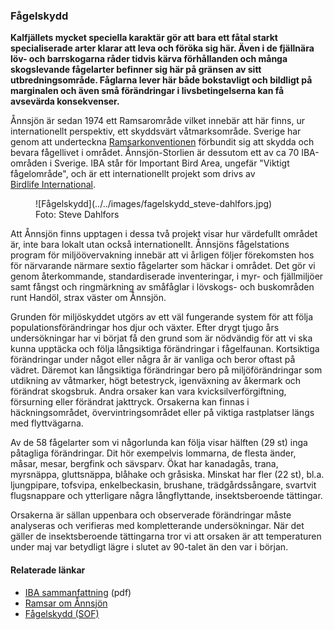 ### Fågelskydd

**Kalfjällets mycket speciella karaktär gör att bara ett fåtal starkt specialiserade arter klarar att leva och föröka sig här. Även i de fjällnära löv- och barrskogarna råder tidvis kärva förhållanden och många skogslevande fågelarter befinner sig här på gränsen av sitt utbredningsområde. Fåglarna lever här både bokstavligt och bildligt på marginalen och även små förändringar i livsbetingelserna kan få avsevärda konsekvenser.**

Ånnsjön är sedan 1974 ett Ramsarområde vilket innebär att här finns, ur internationellt perspektiv, ett skyddsvärt våtmarksområde. Sverige har genom att underteckna [Ramsarkonventionen][1] förbundit sig att skydda och bevara fågellivet i området. Ånnsjön-Storlien är dessutom ett av ca 70 IBA-områden i Sverige. IBA står för Important Bird Area, ungefär "Viktigt fågelområde", och är ett internationellt projekt som drivs av [Birdlife&nbsp;International][2].

<figure>![Fågelskydd](../../images/fagelskydd_steve-dahlfors.jpg)<figcaption>Foto: Steve Dahlfors</figcaption></figure>

Att Ånnsjön finns upptagen i dessa två projekt visar hur värdefullt området är, inte bara lokalt utan också internationellt. Ånnsjöns fågelstations program för miljöövervakning innebär att vi årligen följer förekomsten hos för närvarande närmare sextio fågelarter som häckar i området. Det gör vi genom återkommande, standardiserade inventeringar, i myr- och fjällmiljöer samt fångst och ringmärkning av småfåglar i lövskogs- och buskområden runt Handöl, strax väster om Ånnsjön.

Grunden för miljöskyddet utgörs av ett väl fungerande system för att följa populationsförändringar hos djur och växter. Efter drygt tjugo års undersökningar har vi börjat få den grund som är nödvändig för att vi ska kunna upptäcka och följa långsiktiga förändringar i fågelfaunan. Kortsiktiga förändringar under något eller några år är vanliga och beror oftast på vädret. Däremot kan långsiktiga förändringar bero på miljöförändringar som utdikning av våtmarker, högt betestryck, igenväxning av åkermark och förändrat skogsbruk. Andra orsaker kan vara kvicksilverförgiftning, försurning eller förändrat jakttryck. Orsakerna kan finnas i häckningsområdet, övervintringsområdet eller på viktiga rastplatser längs med flyttvägarna.

Av de 58 fågelarter som vi någorlunda kan följa visar hälften (29 st) inga påtagliga förändringar. Dit hör exempelvis lommarna, de flesta änder, måsar, mesar, bergfink och sävsparv. Ökat har kanadagås, trana, myrsnäppa, gluttsnäppa, blåhake och gråsiska. Minskat har fler (22 st), bl.a. ljungpipare, tofsvipa, enkelbeckasin, brushane, trädgårdssångare, svartvit flugsnappare och ytterligare några långflyttande, insektsberoende tättingar.

Orsakerna är sällan uppenbara och observerade förändringar måste analyseras och verifieras med kompletterande undersökningar. När det gäller de insektsberoende tättingarna tror vi att orsaken är att temperaturen under maj var betydligt lägre i slutet av 90-talet än den var i början.

#### Relaterade länkar
- [IBA sammanfattning](/file/iba/iba-sammanfattning.pdf) (pdf)
- [Ramsar om Ånnsjön](https://rsis.ramsar.org/ris/26)
- [Fågelskydd (SOF)](http://www.sofnet.org/sveriges-ornitologiska-forening/fagelskydd/)

[1]: <http://ramsar.org>
[2]: <http://birdlife.org>